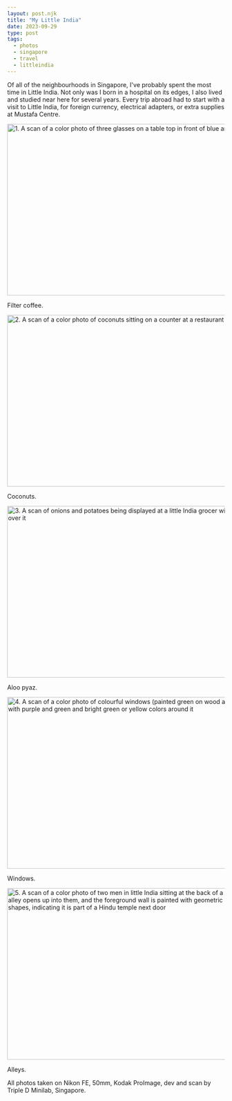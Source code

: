 ```yaml
---
layout: post.njk
title: "My Little India"
date: 2023-09-29
type: post
tags:
  - photos
  - singapore
  - travel
  - littleindia
---
```

Of all of the neighbourhoods in Singapore, I've probably spent the most time in Little India. Not only was I born in a hospital on its edges, I also lived and studied near here for several years. Every trip abroad had to start with a visit to Little India, for foreign currency, electrical adapters, or extra supplies at Mustafa Centre. 

<img src="/photos/uploads/001308850024.jpg" width="600" height="397" alt="1. A scan of a color photo of three glasses on a table top in front of blue and tan walls">

Filter coffee.

<img src="/photos/uploads/001308850009.jpg" width="600" height="397" alt="2. A scan of a color photo of coconuts sitting on a counter at a restaurant">

Coconuts.

<img src="/photos/uploads/001308850027.jpg" width="600" height="397" alt="3. A scan of onions and potatoes being displayed at a little India grocer with a blue tarp over it">

Aloo pyaz.

<img src="/photos/uploads/001308850026.jpg" width="600" height="397" alt="4. A scan of a color photo of colourful windows (painted green on wood and brown) with purple and green and bright green or yellow colors around it">

Windows.

<img src="/photos/uploads/001308850023-3.jpg" width="600" height="397" alt="5. A scan of a color photo of two men in little India sitting at the back of a restaurant. An alley opens up into them, and the foreground wall is painted with geometric clay color and shapes, indicating it is part of a Hindu temple next door">

Alleys.

All photos taken on Nikon FE, 50mm, Kodak ProImage, dev and scan by Triple D Minilab, Singapore.
